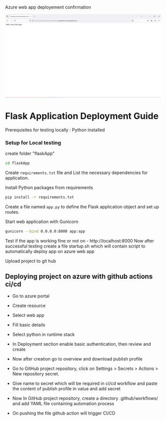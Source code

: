 Azure web app deployement confirmation

![alt text](op.png?raw=true)
# Flask Application Deployment Guide

Prerequisites for testing locally : Python installed

### Setup for Local testing 

create folder "flaskApp"

```sh
cd flaskApp
```
Create `requirements.txt` file and List the necessary dependencies for application.

Install Python packages from requirements

```sh
pip install -r requirements.txt
```
Create a file named `app.py` to define the Flask application object and set up routes.

Start web application with Gunicorn
```sh
gunicorn --bind 0.0.0.0:8000 app:app
```
Test if the app is working fine or not on - http://localhost:8000
Now after successful testing 
create a file startup.sh which will contain script to automatically deploy app on azure web app

Upload project to git hub

## Deploying project on azure with github actions ci/cd

- Go to azure portal

- Create resource

- Select web app

- Fill basic details

- Select python in runtime stack

- In Deployment section enable basic authentication, then review and create

- Now after creation go to overview and download publish profile

- Go to GitHub project repository, click on Settings > Secrets > Actions > New repository secret.

- Give name to secret which will be required in ci/cd workflow and paste the content of publish profile in value and add secret

- Now In GitHub project repository, create a directory .github/workflows/ and add YAML file containing automation process

- On pushing the file github action will trigger CI/CD

